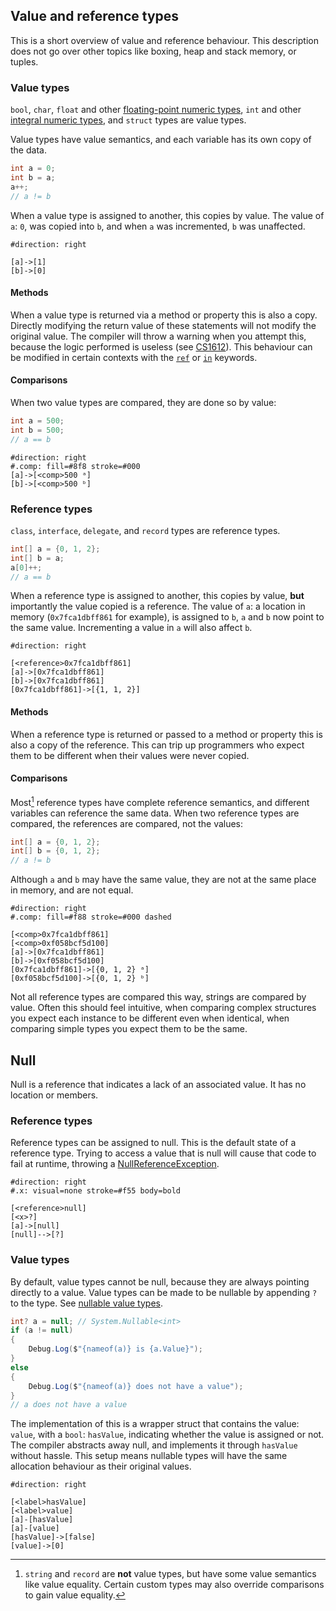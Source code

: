 ## Value and reference types

This is a short overview of value and reference behaviour. This description does not go over other topics like boxing, heap and stack memory, or tuples.

### Value types
`bool`, `char`, `float` and other [floating-point numeric types](https://docs.microsoft.com/en-us/dotnet/csharp/language-reference/builtin-types/floating-point-numeric-types), `int` and other [integral numeric types](https://docs.microsoft.com/en-us/dotnet/csharp/language-reference/builtin-types/integral-numeric-types), and `struct` types are value types.

Value types have value semantics, and each variable has its own copy of the data.

```csharp
int a = 0;
int b = a;
a++;
// a != b
```
When a value type is assigned to another, this copies by value.
The value of `a`: `0`, was copied into `b`, and when `a` was incremented, `b` was unaffected.

```nomnoml
#direction: right

[a]->[1]
[b]->[0]
```

#### Methods
When a value type is returned via a method or property this is also a copy.
Directly modifying the return value of these statements will not modify the original value. The compiler will throw a warning when you attempt this, because the logic performed is useless (see [CS1612](../Compiler%20Errors/CS1612.md)).
This behaviour can be modified in certain contexts with the [`ref`](https://docs.microsoft.com/en-us/dotnet/csharp/language-reference/keywords/ref) or [`in`](https://docs.microsoft.com/en-us/dotnet/csharp/language-reference/keywords/in-parameter-modifier) keywords.

#### Comparisons
When two value types are compared, they are done so by value:

```csharp
int a = 500;
int b = 500;
// a == b
```

```nomnoml
#direction: right
#.comp: fill=#8f8 stroke=#000
[a]->[<comp>500 ᵃ]
[b]->[<comp>500 ᵇ]
```

### Reference types
`class`, `interface`, `delegate`, and `record` types are reference types.

```csharp
int[] a = {0, 1, 2};
int[] b = a;
a[0]++;
// a == b
```

When a reference type is assigned to another, this copies by value, **but** importantly the value copied is a reference.
The value of `a`: a location in memory (`0x7fca1dbff861` for example), is assigned to `b`, `a` and `b` now point to the same value.
Incrementing a value in `a` will also affect `b`.

```nomnoml
#direction: right

[<reference>0x7fca1dbff861]
[a]->[0x7fca1dbff861]
[b]->[0x7fca1dbff861]
[0x7fca1dbff861]->[{1, 1, 2}]
```

#### Methods
When a reference type is returned or passed to a method or property this is also a copy of the reference.
This can trip up programmers who expect them to be different when their values were never copied.

#### Comparisons
Most[^1] reference types have complete reference semantics, and different variables can reference the same data.
When two reference types are compared, the references are compared, not the values:
```csharp
int[] a = {0, 1, 2};
int[] b = {0, 1, 2};
// a != b
```
Although `a` and `b` may have the same value, they are not at the same place in memory, and are not equal.

```nomnoml
#direction: right
#.comp: fill=#f88 stroke=#000 dashed

[<comp>0x7fca1dbff861]
[<comp>0xf058bcf5d100]
[a]->[0x7fca1dbff861]
[b]->[0xf058bcf5d100]
[0x7fca1dbff861]->[{0, 1, 2} ᵃ]
[0xf058bcf5d100]->[{0, 1, 2} ᵇ]
```

Not all reference types are compared this way, strings are compared by value.
Often this should feel intuitive, when comparing complex structures you expect each instance to be different even when identical, when comparing simple types you expect them to be the same.

## Null
Null is a reference that indicates a lack of an associated value. It has no location or members.
### Reference types
Reference types can be assigned to null. This is the default state of a reference type. Trying to access a value that is null will cause that code to fail at runtime, throwing a [NullReferenceException](../Runtime%20Exceptions/NullReferenceException.md).

```nomnoml
#direction: right
#.x: visual=none stroke=#f55 body=bold

[<reference>null]
[<x>?]
[a]->[null]
[null]-->[?]
```

### Value types
By default, value types cannot be null, because they are always pointing directly to a value.
Value types can be made to be nullable by appending `?` to the type. See [nullable value types](https://docs.microsoft.com/en-us/dotnet/csharp/language-reference/builtin-types/nullable-value-types).

```csharp
int? a = null; // System.Nullable<int>
if (a != null)
{
    Debug.Log($"{nameof(a)} is {a.Value}");
}
else
{
    Debug.Log($"{nameof(a)} does not have a value");
}
// a does not have a value
```

The implementation of this is a wrapper struct that contains the value: `value`, with a `bool`: `hasValue`, indicating whether the value is assigned or not. The compiler abstracts away null, and implements it through `hasValue` without hassle.
This setup means nullable types will have the same allocation behaviour as their original values.

```nomnoml
#direction: right

[<label>hasValue]
[<label>value]
[a]-[hasValue]
[a]-[value]
[hasValue]->[false]
[value]->[0]
```

[^1]: `string` and `record` are **not** value types, but have some value semantics like value equality. Certain custom types may also override comparisons to gain value equality.
